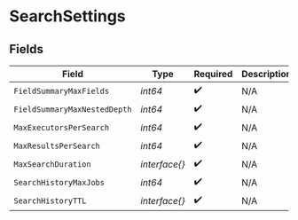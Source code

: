 # SearchSettings


## Fields

| Field                        | Type                         | Required                     | Description                  |
| ---------------------------- | ---------------------------- | ---------------------------- | ---------------------------- |
| `FieldSummaryMaxFields`      | *int64*                      | :heavy_check_mark:           | N/A                          |
| `FieldSummaryMaxNestedDepth` | *int64*                      | :heavy_check_mark:           | N/A                          |
| `MaxExecutorsPerSearch`      | *int64*                      | :heavy_check_mark:           | N/A                          |
| `MaxResultsPerSearch`        | *int64*                      | :heavy_check_mark:           | N/A                          |
| `MaxSearchDuration`          | *interface{}*                | :heavy_check_mark:           | N/A                          |
| `SearchHistoryMaxJobs`       | *int64*                      | :heavy_check_mark:           | N/A                          |
| `SearchHistoryTTL`           | *interface{}*                | :heavy_check_mark:           | N/A                          |